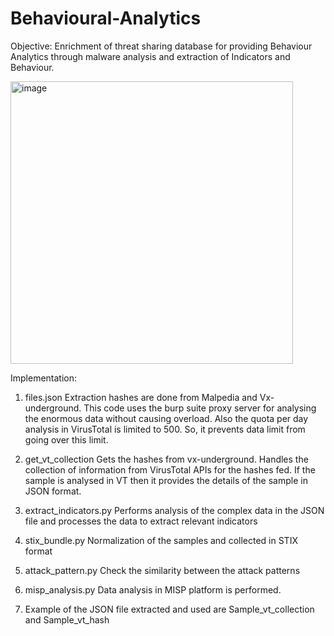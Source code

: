 # Behavioural-Analytics

Objective: Enrichment of threat sharing database for providing Behaviour Analytics through malware analysis and extraction of Indicators and Behaviour.

<img width="452" alt="image" src="https://user-images.githubusercontent.com/95999613/176328566-0384553c-2508-40fd-a062-b3cf6d06178a.png">

Implementation:
1. files.json
Extraction hashes are done from Malpedia and Vx-underground. This code uses the burp suite proxy server for analysing the enormous data without causing overload. Also the quota per day analysis in VirusTotal is limited to 500. So, it prevents data limit from going over this limit. 

2. get_vt_collection
Gets the hashes from vx-underground. Handles the collection of information from VirusTotal APIs for the hashes fed. If the sample is analysed in VT then it provides the details of the sample in JSON format. 

3. extract_indicators.py
Performs analysis of the complex data in the JSON file and processes the data to extract relevant indicators

4. stix_bundle.py
Normalization of the samples and  collected in STIX format

5. attack_pattern.py
Check the similarity between the attack patterns

6. misp_analysis.py
Data analysis in MISP platform is performed.

7. Example of the JSON file extracted and used are Sample_vt_collection and Sample_vt_hash


